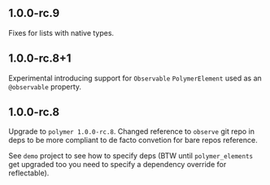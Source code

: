 ## 1.0.0-rc.9

Fixes for lists with native types.

## 1.0.0-rc.8+1

Experimental introducing support for `Observable` `PolymerElement` used as an `@observable` property.

## 1.0.0-rc.8  

Upgrade to `polymer 1.0.0-rc.8`. Changed reference to `observe` git repo in deps to be more compliant to de facto convetion for bare repos reference.

See `demo` project to see how to specify deps (BTW until `polymer_elements` get upgraded too you need to specify a dependency override for reflectable).
